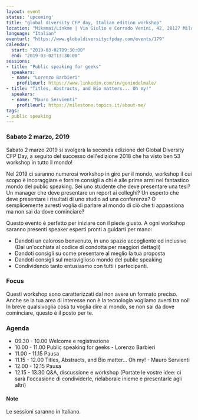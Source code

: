 ```yaml
---
layout: event
status: 'upcoming'
title: "global diversity CFP day, Italian edition workshop"
location: "Mikamai/Linkme | Via Giulio e Corrado Venini, 42, 20127 Milano MI"
language: "Italian"
eventurl: "https://www.globaldiversitycfpday.com/events/179"
calendar:
  start: "2019-03-02T09:30:00"
  end: "2019-03-02T13:30:00"
sessions:
- title: "Public speaking for geeks"
  speakers:
  - name: "Lorenzo Barbieri"
    profileurl: https://www.linkedin.com/in/geniodelmale/
- title: "Titles, Abstracts, and Bio matters... Oh my!"
  speakers:
  - name: "Mauro Servienti"
    profileurl: https://milestone.topics.it/about-me/
tags:
- public speaking
---
```


### Sabato 2 marzo, 2019

Sabato 2 marzo 2019 si svolgerà la seconda edizione del Global Diversity CFP Day, a seguito del successo dell'edizione 2018 che ha visto ben 53 workshop in tutto il mondo!

Nel 2019 ci saranno numerosi workshop in giro per il mondo, workshop il cui scopo è incoraggiare e fornire consigli a chi è alle prime armi nel fantastico mondo del public speaking. Sei uno studente che deve presentare una tesi? Un manager che deve presentare un report ai colleghi? Un esperto che deve presentare i risultati di uno studio ad una conferenza? O semplicemente avresti voglia di parlare al mondo di ciò che ti appassiona ma non sai da dove cominciare?

Questo evento è perfetto per iniziare con il piede giusto. A ogni workshop saranno presenti speaker esperti pronti a guidarti per mano:

* Dandoti un caloroso benvenuto, in uno spazio accogliente ed inclusivo (Dai un'occhiata al codice di condotta per maggiori dettagli)
* Dandoti consigli su come presentare al meglio la tua proposta
* Dandoti consigli sul meraviglioso mondo del public speaking
* Condividendo tanto entusiasmo con tutti i partecipanti.

### Focus

Questi workshop sono caratterizzati dal non avere un formato preciso. Anche se la tua area di interesse non è la tecnologia vogliamo averti tra noi! In breve qualsivoglia cosa tu voglia dire al mondo, se non sai da dove cominciare, questo è il posto per te.

### Agenda

- 09.30 - 10.00 Welcome e registrazione
- 10.00 - 11.00 Public speaking for geeks - Lorenzo Barbieri
- 11.00 - 11.15 Pausa
- 11.15 - 12.00 Titles, Abstracts, and Bio matter... Oh my! - Mauro Servienti
- 12.00 - 12.15 Pausa
- 12.15 - 13.30 Q&A, discussione e workshop (Portate le vostre idee: ci sarà l'occasione di condividerle, rielaborale inieme e presentarle agli altri)

#### Note
Le sessioni saranno in Italiano.
